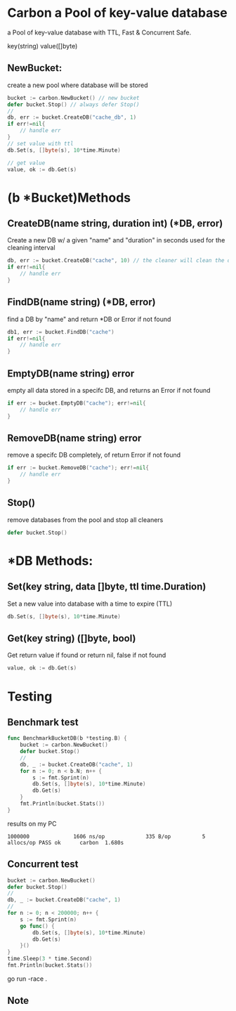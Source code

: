 # Carbon a Pool of key-value database
a Pool of key-value database with TTL, Fast & Concurrent Safe.

key(string)
value([]byte)

## NewBucket:
create a new pool where database will be stored
```go
bucket := carbon.NewBucket() // new bucket
defer bucket.Stop() // always defer Stop()
//
db, err := bucket.CreateDB("cache_db", 1)
if err!=nil{
    // handle err
}
// set value with ttl
db.Set(s, []byte(s), 10*time.Minute)

// get value
value, ok := db.Get(s)
```
# (b *Bucket)Methods
## CreateDB(name string, duration int) (*DB, error)
Create a new DB w/ a given "name" and "duration" in seconds used for the cleaning interval 
```go
db, err := bucket.CreateDB("cache", 10) // the cleaner will clean the database every 10s
if err!=nil{
    // handle err
}
```

## FindDB(name string) (*DB, error)
find a DB by "name" and return *DB or Error if not found 
```go
db1, err := bucket.FindDB("cache")
if err!=nil{
    // handle err
}
```

## EmptyDB(name string) error
empty all data stored in a specifc DB, and returns an Error if not found
```go
if err := bucket.EmptyDB("cache"); err!=nil{
    // handle err
}
```

## RemoveDB(name string) error
remove a specifc DB completely, of return Error if not found
```go
if err := bucket.RemoveDB("cache"); err!=nil{
    // handle err
}
```

## Stop()
remove databases from the pool and stop all cleaners
```go
defer bucket.Stop()
```

# *DB Methods:
## Set(key string, data []byte, ttl time.Duration)
Set a new value into database with a time to expire (TTL)
```go
db.Set(s, []byte(s), 10*time.Minute)
```

## Get(key string) ([]byte, bool)
Get return value if found or return nil, false if not found
```go
value, ok := db.Get(s)
```

# Testing
## Benchmark test
```go
func BenchmarkBucketDB(b *testing.B) {
    bucket := carbon.NewBucket()
    defer bucket.Stop()
    //
    db, _ := bucket.CreateDB("cache", 1)
    for n := 0; n < b.N; n++ {
        s := fmt.Sprint(n)
        db.Set(s, []byte(s), 10*time.Minute)
        db.Get(s)
    }
    fmt.Println(bucket.Stats())
}
```
results on my PC

`
1000000              1606 ns/op             335 B/op          5 allocs/op
PASS
ok      carbon  1.680s
`

## Concurrent test
```go
bucket := carbon.NewBucket()
defer bucket.Stop()
//
db, _ := bucket.CreateDB("cache", 1)
//
for n := 0; n < 200000; n++ {
	s := fmt.Sprint(n)
	go func() {
		db.Set(s, []byte(s), 10*time.Minute)
		db.Get(s)
	}()
}
time.Sleep(3 * time.Second)
fmt.Println(bucket.Stats())
```

go run -race .

## Note
